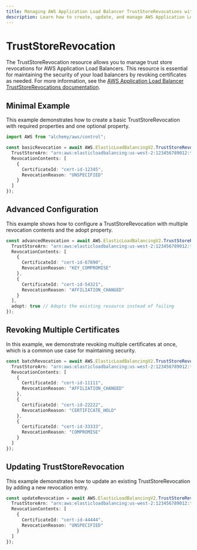 ```yaml
---
title: Managing AWS Application Load Balancer TrustStoreRevocations with Alchemy
description: Learn how to create, update, and manage AWS Application Load Balancer TrustStoreRevocations using Alchemy Cloud Control.
---
```


# TrustStoreRevocation

The TrustStoreRevocation resource allows you to manage trust store revocations for AWS Application Load Balancers. This resource is essential for maintaining the security of your load balancers by revoking certificates as needed. For more information, see the [AWS Application Load Balancer TrustStoreRevocations documentation](https://docs.aws.amazon.com/elasticloadbalancing/latest/userguide/).

## Minimal Example

This example demonstrates how to create a basic TrustStoreRevocation with required properties and one optional property.

```ts
import AWS from "alchemy/aws/control";

const basicRevocation = await AWS.ElasticLoadBalancingV2.TrustStoreRevocation("basicRevocation", {
  TrustStoreArn: "arn:aws:elasticloadbalancing:us-west-2:123456789012:truststore/myTrustStore",
  RevocationContents: [
    {
      CertificateId: "cert-id-12345",
      RevocationReason: "UNSPECIFIED"
    }
  ]
});
```

## Advanced Configuration

This example shows how to configure a TrustStoreRevocation with multiple revocation contents and the adopt property.

```ts
const advancedRevocation = await AWS.ElasticLoadBalancingV2.TrustStoreRevocation("advancedRevocation", {
  TrustStoreArn: "arn:aws:elasticloadbalancing:us-west-2:123456789012:truststore/myAdvancedTrustStore",
  RevocationContents: [
    {
      CertificateId: "cert-id-67890",
      RevocationReason: "KEY_COMPROMISE"
    },
    {
      CertificateId: "cert-id-54321",
      RevocationReason: "AFFILIATION_CHANGED"
    }
  ],
  adopt: true // Adopts the existing resource instead of failing
});
```

## Revoking Multiple Certificates

In this example, we demonstrate revoking multiple certificates at once, which is a common use case for maintaining security.

```ts
const batchRevocation = await AWS.ElasticLoadBalancingV2.TrustStoreRevocation("batchRevocation", {
  TrustStoreArn: "arn:aws:elasticloadbalancing:us-west-2:123456789012:truststore/myBatchTrustStore",
  RevocationContents: [
    {
      CertificateId: "cert-id-11111",
      RevocationReason: "AFFILIATION_CHANGED"
    },
    {
      CertificateId: "cert-id-22222",
      RevocationReason: "CERTIFICATE_HOLD"
    },
    {
      CertificateId: "cert-id-33333",
      RevocationReason: "COMPROMISE"
    }
  ]
});
```

## Updating TrustStoreRevocation

This example demonstrates how to update an existing TrustStoreRevocation by adding a new revocation entry.

```ts
const updateRevocation = await AWS.ElasticLoadBalancingV2.TrustStoreRevocation("updateRevocation", {
  TrustStoreArn: "arn:aws:elasticloadbalancing:us-west-2:123456789012:truststore/myUpdateTrustStore",
  RevocationContents: [
    {
      CertificateId: "cert-id-44444",
      RevocationReason: "UNSPECIFIED"
    }
  ]
});
```